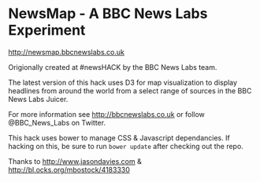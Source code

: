 NewsMap - A BBC News Labs Experiment
========

http://newsmap.bbcnewslabs.co.uk

Origionally created at #newsHACK by the BBC News Labs team.

The latest version of this hack uses D3 for map visualization to display headlines from around the world from a select range of sources in the BBC News Labs Juicer.

For more information see http://bbcnewslabs.co.uk or follow @BBC_News_Labs on Twitter.

This hack uses bower to manage CSS & Javascript dependancies. If hacking on this, be sure to run `bower update` after checking out the repo.

Thanks to http://www.jasondavies.com & http://bl.ocks.org/mbostock/4183330

